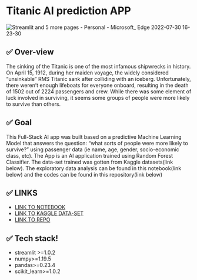 # Titanic AI prediction APP

![Streamlit and 5 more pages - Personal - Microsoft_ Edge 2022-07-30 16-23-30](https://user-images.githubusercontent.com/90016992/181924304-218ce20e-3082-4a96-ae49-4c02b51695a6.gif)

## ✅ Over-view
The sinking of the Titanic is one of the most infamous shipwrecks in history. On April 15, 1912, during her maiden voyage, the widely considered “unsinkable” RMS Titanic sank after colliding with an iceberg. Unfortunately, there weren’t enough lifeboats for everyone onboard, resulting in the death of 1502 out of 2224 passengers and crew. While there was some element of luck involved in surviving, it seems some groups of people were more likely to survive than others. 

## ✅ Goal
This Full-Stack AI app was built based on a predictive Machine Learning Model that answers the question: “what sorts of people were more likely to survive?” using passenger data (ie name, age, gender, socio-economic class, etc). The App is an AI application trained using Random Forest Classifier. The data-set trained was gotten from Kaggle datasets(link below). The exploratory data analysis can be found in this notebook(link below) and the codes can be found in this repository(link below)



## ✅ LINKS
*  [LINK TO NOTEBOOK](https://github.com/kennytheanalystt/Titanic_app/blob/main/titanic-notebook.ipynb)
*  [LINK TO KAGGLE DATA-SET](https://www.kaggle.com/competitions/titanic/data)
*  [LINK TO REPO](https://github.com/kennytheanalystt/Titanic_app/)







## ✅ Tech stack!
  * streamlit >=1.0.2
  * numpy>=1.19.5
  * pandas>=0.23.4
  * scikit_learn>=1.0.2
	

